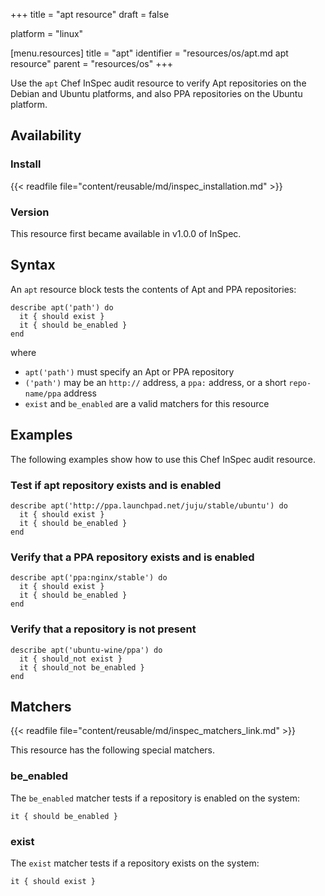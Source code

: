 +++
title = "apt resource"
draft = false

platform = "linux"

[menu.resources]
    title = "apt"
    identifier = "resources/os/apt.md apt resource"
    parent = "resources/os"
+++

Use the `apt` Chef InSpec audit resource to verify Apt repositories on the Debian and Ubuntu platforms, and also PPA repositories on the Ubuntu platform.

## Availability

### Install

{{< readfile file="content/reusable/md/inspec_installation.md" >}}

### Version

This resource first became available in v1.0.0 of InSpec.

## Syntax

An `apt` resource block tests the contents of Apt and PPA repositories:

    describe apt('path') do
      it { should exist }
      it { should be_enabled }
    end

where

- `apt('path')` must specify an Apt or PPA repository
- `('path')` may be an `http://` address, a `ppa:` address, or a short `repo-name/ppa` address
- `exist` and `be_enabled` are a valid matchers for this resource

## Examples

The following examples show how to use this Chef InSpec audit resource.

### Test if apt repository exists and is enabled

    describe apt('http://ppa.launchpad.net/juju/stable/ubuntu') do
      it { should exist }
      it { should be_enabled }
    end

### Verify that a PPA repository exists and is enabled

    describe apt('ppa:nginx/stable') do
      it { should exist }
      it { should be_enabled }
    end

### Verify that a repository is not present

    describe apt('ubuntu-wine/ppa') do
      it { should_not exist }
      it { should_not be_enabled }
    end

## Matchers

{{< readfile file="content/reusable/md/inspec_matchers_link.md" >}}

This resource has the following special matchers.

### be_enabled

The `be_enabled` matcher tests if a repository is enabled on the system:

    it { should be_enabled }

### exist

The `exist` matcher tests if a repository exists on the system:

    it { should exist }
